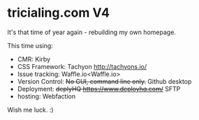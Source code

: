 # tricialing.com V4

It's that time of year again - rebuilding my own homepage.

This time using:

- CMR: Kirby
- CSS Framework: Tachyon <http://tachyons.io/>
- Issue tracking: Waffle.io<Waffle.io>
- Version Control: ~~No GUI, command line only.~~ Github desktop
- Deployment: ~~deplyHQ <https://www.deployhq.com/>~~ SFTP
- hosting: Webfaction

Wish me luck. :)
